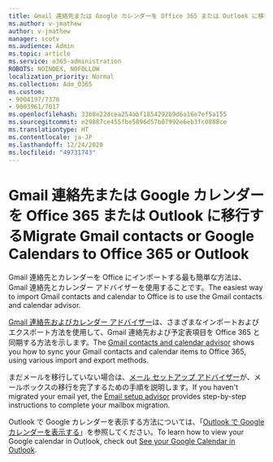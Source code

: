 ```yaml
---
title: Gmail 連絡先または Google カレンダーを Office 365 または Outlook に移行する
ms.author: v-jmathew
author: v-jmathew
manager: scotv
ms.audience: Admin
ms.topic: article
ms.service: o365-administration
ROBOTS: NOINDEX, NOFOLLOW
localization_priority: Normal
ms.collection: Adm_O365
ms.custom:
- 9004197/7378
- 9003961/7017
ms.openlocfilehash: 33b8e22dcea254abf1854292b9d6a16e7ef5a155
ms.sourcegitcommit: e29887ce455fbe5896d57b07992e6eb3fc0888ce
ms.translationtype: HT
ms.contentlocale: ja-JP
ms.lasthandoff: 12/24/2020
ms.locfileid: "49731743"
---
```

# <a name="migrate-gmail-contacts-or-google-calendars-to-office-365-or-outlook"></a><span data-ttu-id="e90e3-102">Gmail 連絡先または Google カレンダーを Office 365 または Outlook に移行する</span><span class="sxs-lookup"><span data-stu-id="e90e3-102">Migrate Gmail contacts or Google Calendars to Office 365 or Outlook</span></span>

<span data-ttu-id="e90e3-103">Gmail 連絡先とカレンダーを Office にインポートする最も簡単な方法は、Gmail 連絡先とカレンダー アドバイザーを使用することです。</span><span class="sxs-lookup"><span data-stu-id="e90e3-103">The easiest way to import Gmail contacts and calendar to Office is to use the Gmail contacts and calendar advisor.</span></span>

<span data-ttu-id="e90e3-104">[Gmail 連絡先およびカレンダー アドバイザー](https://go.microsoft.com/fwlink/?linkid=2134386)は、さまざまなインポートおよびエクスポート方法を使用して、‎Gmail‎ 連絡先および予定表項目を ‎Office 365‎ と同期する方法を示します。</span><span class="sxs-lookup"><span data-stu-id="e90e3-104">The [Gmail contacts and calendar advisor](https://go.microsoft.com/fwlink/?linkid=2134386) shows you how to sync your ‎Gmail‎ contacts and calendar items to ‎Office 365‎, using various import and export methods.</span></span>

<span data-ttu-id="e90e3-105">まだメールを移行していない場合は、[メール セットアップ アドバイザー](https://go.microsoft.com/fwlink/?linkid=2133951)が、メールボックスの移行を完了するための手順を説明します。</span><span class="sxs-lookup"><span data-stu-id="e90e3-105">If you haven't migrated your email yet, the [Email setup advisor](https://go.microsoft.com/fwlink/?linkid=2133951) provides step-by-step instructions to complete your mailbox migration.</span></span>

<span data-ttu-id="e90e3-106">Outlook で Google カレンダーを表示する方法については、「[Outlook で Google カレンダーを表示する](https://go.microsoft.com/fwlink/?linkid=2083939)」を参照してください。</span><span class="sxs-lookup"><span data-stu-id="e90e3-106">To learn how to view your Google calendar in Outlook, check out [See your Google Calendar in Outlook](https://go.microsoft.com/fwlink/?linkid=2083939).</span></span>

